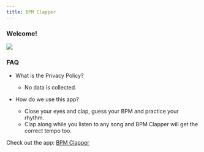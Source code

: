 ```yaml
---
title: BPM Clapper
---
```


### Welcome!

<img src="/assets/BPM_Clapper/bpmClapper.gif"/>

### FAQ
- What is the Privacy Policy?
    - No data is collected.

- How do we use this app?
    - Close your eyes and clap, guess your BPM and practice your rhythm. 
    - Clap along while you listen to any song and BPM Clapper will get the correct tempo too.
 
 
Check out the app: [BPM Clapper](https://apps.apple.com/us/app/bpm-clapper/id6477964885)

